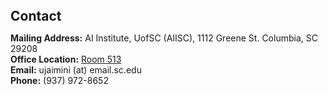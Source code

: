<h2 style="margin: 40px 0px 10px;">Contact</h2>

<p><strong>Mailing Address:</strong> AI Institute, UofSC (AIISC), 1112 Greene St. Columbia, SC  29208  
<br />
<strong>Office Location:</strong> <a href="https://maps.app.goo.gl/e9v43pkLLSmMcMai8">Room  513</a>
<br />
<strong>Email:</strong> <email>ujaimini (at) email.sc.edu</email>
<br />
<strong>Phone:</strong> (937) 972-8652</p>
